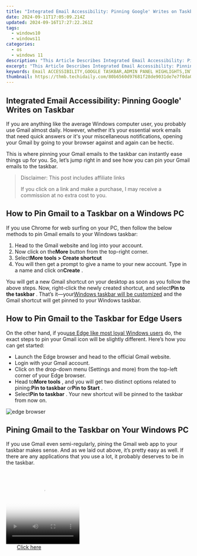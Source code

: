 ```yaml
---
title: "Integrated Email Accessibility: Pinning Google' Writes on Taskbar"
date: 2024-09-11T17:05:09.214Z
updated: 2024-09-16T17:27:22.261Z
tags:
  - windows10
  - windows11
categories:
  - os
  - windows 11
description: "This Article Describes Integrated Email Accessibility: Pinning Google' Writes on Taskbar"
excerpt: "This Article Describes Integrated Email Accessibility: Pinning Google' Writes on Taskbar"
keywords: Email ACCESSIBILITY,GOOGLE TASKBAR,ADMIN PANEL HIGHLIGHTS,INTEGRATED EMAIL,ACCESSIBLE DESIGN,UNIFIED CONSOLES,WIDGETIZED GMAIL
thumbnail: https://thmb.techidaily.com/80b6560d97681f28de9031de7e7f0da06668db1bd1c9f1454bedac4faec3fc61.jpg
---
```


## Integrated Email Accessibility: Pinning Google' Writes on Taskbar

 If you are anything like the average Windows computer user, you probably use Gmail almost daily. However, whether it’s your essential work emails that need quick answers or it's your miscellaneous notifications, opening your Gmail by going to your browser against and again can be hectic.

 This is where pinning your Gmail emails to the taskbar can instantly ease things up for you. So, let’s jump right in and see how you can pin your Gmail emails to the taskbar.

>  Disclaimer: This post includes affiliate links
>
>  If you click on a link and make a purchase, I may receive a commission at no extra cost to you.
>

## How to Pin Gmail to a Taskbar on a Windows PC

 If you use Chrome for web surfing on your PC, then follow the below methods to pin Gmail emails to your Windows taskbar:

1. Head to the Gmail website and log into your account.
2. Now click on the**More** button from the top-right corner.
3. Select**More tools > Create shortcut**
4. You will then get a prompt to give a name to your new account. Type in a name and click on**Create** .

 You will get a new Gmail shortcut on your desktop as soon as you follow the above steps. Now, right-click the newly created shortcut, and select**Pin to the taskbar** . That’s it—your[Windows taskbar will be customized](https://www.makeuseof.com/windows-11-customize-taskbar/) and the Gmail shortcut will get pinned to your Windows taskbar.

## How to Pin Gmail to the Taskbar for Edge Users

 On the other hand, if you[use Edge like most loyal Windows users](https://www.makeuseof.com/windows-11-edge-reasons-to-use/) do, the exact steps to pin your Gmail icon will be slightly different. Here’s how you can get started:

* Launch the Edge browser and head to the official Gmail website.
* Login with your Gmail account.
* Click on the drop-down menu (Settings and more) from the top-left corner of your Edge browser.
* Head to**More tools** , and you will get two distinct options related to pining:**Pin to taskbar** or**Pin to Start** .
* Select**Pin to taskbar** . Your new shortcut will be pinned to the taskbar from now on.

![edge browser](https://static1.makeuseofimages.com/wordpress/wp-content/uploads/2023/03/edge-browser.jpg)

## Pining Gmail to the Taskbar on Your Windows PC

 If you use Gmail even semi-regularly, pining the Gmail web app to your taskbar makes sense. And as we laid out above, it’s pretty easy as well. If there are any applications that you use a lot, it probably deserves to be in the taskbar.

<ins class="adsbygoogle"
     style="display:block"
     data-ad-format="autorelaxed"
     data-ad-client="ca-pub-7571918770474297"
     data-ad-slot="1223367746"></ins>

<ins class="adsbygoogle"
     style="display:block"
     data-ad-client="ca-pub-7571918770474297"
     data-ad-slot="8358498916"
     data-ad-format="auto"
     data-full-width-responsive="true"></ins>



<!-- affiliate ads begin -->
<span id="1743243">
					<video width="200" height="200" style="cursor:pointer"
           poster="//a.impactradius-go.com/display-clicktoplayimage/1743243.png"
           onclick="if(!this.playClicked){this.play();this.setAttribute('controls',true);this.playClicked=true;}">
	   <source src="//a.impactradius-go.com/display-ad/19272-1743243">
	   <img src="//a.impactradius-go.com/display-clicktoplayimage/1743243.png" style="border: none; height: 100%; width: 100%; object-fit: contain">
	</video>
	<div style="width:125px;text-align:center"><a href="javascript:window.open(decodeURIComponent('https%3A%2F%2Faligracehair.sjv.io%2Fc%2F5597632%2F1743243%2F19272'), '_blank');void(0);">Click here</a></div>
</span>
<img height="0" width="0" src="https://imp.pxf.io/i/5597632/1743243/19272" style="position:absolute;visibility:hidden;" border="0" />
<!-- affiliate ads end -->

